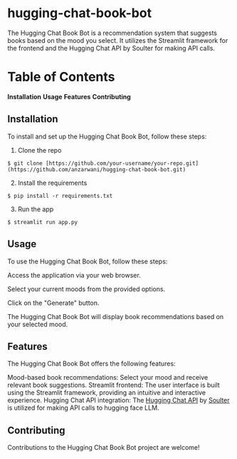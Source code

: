 # hugging-chat-book-bot

The Hugging Chat Book Bot is a recommendation system that suggests books based on the mood you select. It utilizes the Streamlit framework for the frontend and the Hugging Chat API by Soulter for making API calls.

# Table of Contents
**Installation**
**Usage**
**Features**
**Contributing**

## Installation
To install and set up the Hugging Chat Book Bot, follow these steps:

1. Clone the repo

`$ git clone [https://github.com/your-username/your-repo.git](https://github.com/anzarwani/hugging-chat-book-bot.git)`

2. Install the requirements

`$ pip install -r requirements.txt`

3. Run the app

`$ streamlit run app.py`

## Usage
To use the Hugging Chat Book Bot, follow these steps:

Access the application via your web browser.

Select your current moods from the provided options.

Click on the "Generate" button.

The Hugging Chat Book Bot will display book recommendations based on your selected mood.

## Features
The Hugging Chat Book Bot offers the following features:

Mood-based book recommendations: Select your mood and receive relevant book suggestions.
Streamlit frontend: The user interface is built using the Streamlit framework, providing an intuitive and interactive experience.
Hugging Chat API integration: The [Hugging Chat API](https://github.com/Soulter/hugging-chat-api) by [Soulter](https://github.com/Soulter) is utilized for making API calls to hugging face LLM.

## Contributing
Contributions to the Hugging Chat Book Bot project are welcome!
